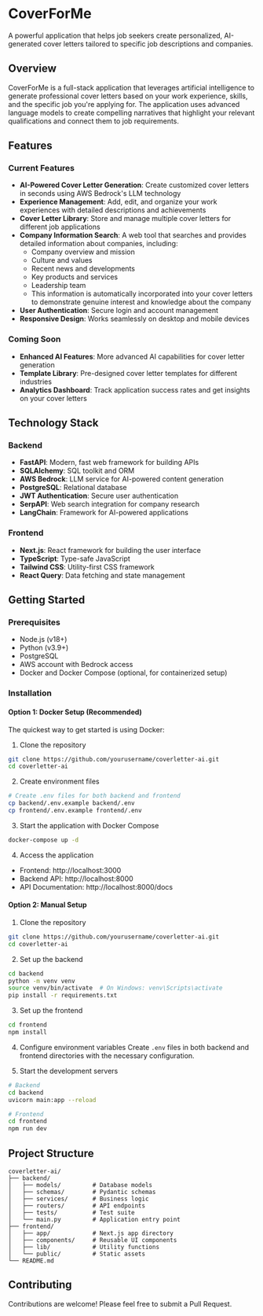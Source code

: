 # CoverForMe

A powerful application that helps job seekers create personalized, AI-generated cover letters tailored to specific job descriptions and companies.

## Overview

CoverForMe is a full-stack application that leverages artificial intelligence to generate professional cover letters based on your work experience, skills, and the specific job you're applying for. The application uses advanced language models to create compelling narratives that highlight your relevant qualifications and connect them to job requirements.

## Features

### Current Features

- **AI-Powered Cover Letter Generation**: Create customized cover letters in seconds using AWS Bedrock's LLM technology
- **Experience Management**: Add, edit, and organize your work experiences with detailed descriptions and achievements
- **Cover Letter Library**: Store and manage multiple cover letters for different job applications
- **Company Information Search**: A web tool that searches and provides detailed information about companies, including:
  - Company overview and mission
  - Culture and values
  - Recent news and developments
  - Key products and services
  - Leadership team
  - This information is automatically incorporated into your cover letters to demonstrate genuine interest and knowledge about the company
- **User Authentication**: Secure login and account management
- **Responsive Design**: Works seamlessly on desktop and mobile devices

### Coming Soon

- **Enhanced AI Features**: More advanced AI capabilities for cover letter generation
- **Template Library**: Pre-designed cover letter templates for different industries
- **Analytics Dashboard**: Track application success rates and get insights on your cover letters

## Technology Stack

### Backend
- **FastAPI**: Modern, fast web framework for building APIs
- **SQLAlchemy**: SQL toolkit and ORM
- **AWS Bedrock**: LLM service for AI-powered content generation
- **PostgreSQL**: Relational database
- **JWT Authentication**: Secure user authentication
- **SerpAPI**: Web search integration for company research
- **LangChain**: Framework for AI-powered applications

### Frontend
- **Next.js**: React framework for building the user interface
- **TypeScript**: Type-safe JavaScript
- **Tailwind CSS**: Utility-first CSS framework
- **React Query**: Data fetching and state management

## Getting Started

### Prerequisites
- Node.js (v18+)
- Python (v3.9+)
- PostgreSQL
- AWS account with Bedrock access
- Docker and Docker Compose (optional, for containerized setup)

### Installation

#### Option 1: Docker Setup (Recommended)

The quickest way to get started is using Docker:

1. Clone the repository
```bash
git clone https://github.com/yourusername/coverletter-ai.git
cd coverletter-ai
```

2. Create environment files
```bash
# Create .env files for both backend and frontend
cp backend/.env.example backend/.env
cp frontend/.env.example frontend/.env
```

3. Start the application with Docker Compose
```bash
docker-compose up -d
```

4. Access the application
- Frontend: http://localhost:3000
- Backend API: http://localhost:8000
- API Documentation: http://localhost:8000/docs

#### Option 2: Manual Setup

1. Clone the repository
```bash
git clone https://github.com/yourusername/coverletter-ai.git
cd coverletter-ai
```

2. Set up the backend
```bash
cd backend
python -m venv venv
source venv/bin/activate  # On Windows: venv\Scripts\activate
pip install -r requirements.txt
```

3. Set up the frontend
```bash
cd frontend
npm install
```

4. Configure environment variables
Create `.env` files in both backend and frontend directories with the necessary configuration.

5. Start the development servers
```bash
# Backend
cd backend
uvicorn main:app --reload

# Frontend
cd frontend
npm run dev
```

## Project Structure

```
coverletter-ai/
├── backend/
│   ├── models/         # Database models
│   ├── schemas/        # Pydantic schemas
│   ├── services/       # Business logic
│   ├── routers/        # API endpoints
│   ├── tests/          # Test suite
│   └── main.py         # Application entry point
├── frontend/
│   ├── app/            # Next.js app directory
│   ├── components/     # Reusable UI components
│   ├── lib/            # Utility functions
│   └── public/         # Static assets
└── README.md
```

## Contributing

Contributions are welcome! Please feel free to submit a Pull Request.
